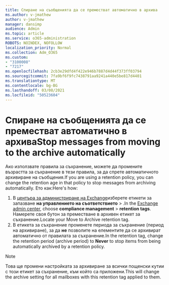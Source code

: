 ```yaml
---
title: Спиране на съобщенията да се преместват автоматично в архива
ms.author: v-jmathew
author: v-jmathew
manager: dansimp
audience: Admin
ms.topic: article
ms.service: o365-administration
ROBOTS: NOINDEX, NOFOLLOW
localization_priority: Normal
ms.collection: Adm_O365
ms.custom:
- "3100008"
- "7217"
ms.openlocfilehash: 2cb3e29dfd4f422e946b7887d4d44f373ff03794
ms.sourcegitcommit: 7fa9bf6f9fc7438791aa9241a440e5be817d4401
ms.translationtype: MT
ms.contentlocale: bg-BG
ms.lasthandoff: 03/08/2021
ms.locfileid: "50523604"
---
```

# <a name="stop-messages-from-moving-to-the-archive-automatically"></a><span data-ttu-id="d9a39-102">Спиране на съобщенията да се преместват автоматично в архива</span><span class="sxs-lookup"><span data-stu-id="d9a39-102">Stop messages from moving to the archive automatically</span></span>

<span data-ttu-id="d9a39-103">Ако използвате правила за съхранение, можете да промените възрастта за съхранение в тези правила, за да спрете автоматичното архивиране на съобщения.</span><span class="sxs-lookup"><span data-stu-id="d9a39-103">If you are using a retention policy, you can change the retention age in that policy to stop messages from archiving automatically.</span></span> <span data-ttu-id="d9a39-104">Ето как:</span><span class="sxs-lookup"><span data-stu-id="d9a39-104">Here's how:</span></span>

1. <span data-ttu-id="d9a39-105">В [центъра за администриране на Exchange](https://go.microsoft.com/fwlink/?linkid=2059104)изберете етикети за запазване **на управлението на съответствието**  >  .</span><span class="sxs-lookup"><span data-stu-id="d9a39-105">In the [Exchange admin center](https://go.microsoft.com/fwlink/?linkid=2059104), choose **compliance management** > **retention tags**.</span></span> <span data-ttu-id="d9a39-106">Намерете своя бутон за преместване в архивен етикет за съхранение.</span><span class="sxs-lookup"><span data-stu-id="d9a39-106">Locate your Move to Archive retention tag.</span></span>
2. <span data-ttu-id="d9a39-107">В етикета за съхранение променете периода за съхранение (период на архивиране), за да **не** позволите на елементите да се архивират автоматично от правилата за съхранение.</span><span class="sxs-lookup"><span data-stu-id="d9a39-107">In the retention tag, change the retention period (archive period) to **Never** to stop items from being automatically archived by a retention policy.</span></span>

> [!NOTE]
> <span data-ttu-id="d9a39-108">Това ще промени настройката за архивиране за всички пощенски кутии с този етикет за съхранение, към който са приложени.</span><span class="sxs-lookup"><span data-stu-id="d9a39-108">This will change the archive setting for all mailboxes with this retention tag applied to them.</span></span>
